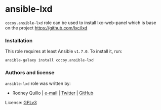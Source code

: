 # ansible-lxd

`cocoy.ansible-lxd` role can be used to install lxc-web-panel which is base on the project 
https://github.com/lxc/lxd

### Installation

This role requires at least Ansible `v1.7.0`. To install it, run:

    ansible-galaxy install cocoy.ansible-lxd

### Authors and license

`ansible-lxd` role was written by:
- Rodney Quillo | [e-mail](mailto:rodney@capsunlock.net) | [Twitter](https://twitter.com/imcocoy) | [GitHub](https://github.com/cocoy)

License: [GPLv3](https://tldrlegal.com/license/gnu-general-public-license-v3-%28gpl-3%29)
